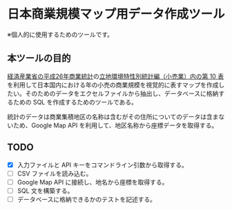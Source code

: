 # 日本商業規模マップ用データ作成ツール
※個人的に使用するためのツールです。

## 本ツールの目的
[経済産業省の平成26年商業統計](http://www.meti.go.jp/statistics/tyo/syougyo/result-2.html)の[立地環境特性別統計編（小売業）内の第 10 表](http://www.meti.go.jp/statistics/tyo/syougyo/result-2/h26/index-ricchidata.html)を利用して日本国内における年の小売の商業規模を視覚的に表すマップを作成したい。そのためのデータをエクセルファイルから抽出し、データベースに格納するための SQL を作成するためのツールである。

統計のデータは商業集積地区の名称は含むがその住所についてのデータは含まないため、Google Map API を利用して、地区名称から座標データを取得する。

## TODO
- [x] 入力ファイルと API キーをコマンドライン引数から取得する。
- [ ] CSV ファイルを読み込む。
- [ ] Google Map API に接続し、地名から座標を取得する。
- [ ] SQL 文を構築する。
- [ ] データベースに格納できるかのテストを記述する。